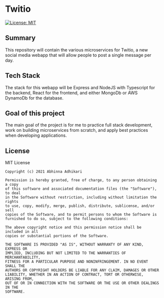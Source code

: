 # Twitio

[![License: MIT](https://img.shields.io/badge/License-MIT-yellow.svg)](https://opensource.org/licenses/MIT)

## Summary 
This repository will contain the various microservices for Twitio, a new social media webapp that will allow people to post a single message per day. 

## Tech Stack
The stack for this webapp will be Express and NodeJS with Typescript for the backend, React for the frontend, and either MongoDb or AWS DynamoDb for the database. 

## Goal of this project
The main goal of the project is for me to practice full stack development, work on building microservices from scratch, and apply best practices when developing applications.

## License
MIT License
```
Copyright (c) 2021 Abhinna Adhikari

Permission is hereby granted, free of charge, to any person obtaining a copy
of this software and associated documentation files (the "Software"), to deal
in the Software without restriction, including without limitation the rights
to use, copy, modify, merge, publish, distribute, sublicense, and/or sell
copies of the Software, and to permit persons to whom the Software is
furnished to do so, subject to the following conditions:

The above copyright notice and this permission notice shall be included in all
copies or substantial portions of the Software.

THE SOFTWARE IS PROVIDED "AS IS", WITHOUT WARRANTY OF ANY KIND, EXPRESS OR
IMPLIED, INCLUDING BUT NOT LIMITED TO THE WARRANTIES OF MERCHANTABILITY,
FITNESS FOR A PARTICULAR PURPOSE AND NONINFRINGEMENT. IN NO EVENT SHALL THE
AUTHORS OR COPYRIGHT HOLDERS BE LIABLE FOR ANY CLAIM, DAMAGES OR OTHER
LIABILITY, WHETHER IN AN ACTION OF CONTRACT, TORT OR OTHERWISE, ARISING FROM,
OUT OF OR IN CONNECTION WITH THE SOFTWARE OR THE USE OR OTHER DEALINGS IN THE
SOFTWARE.
```
